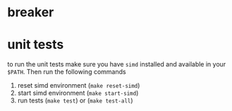 # breaker

# unit tests

to run the unit tests make sure you have `simd` installed and available in your `$PATH`. Then run the following commands

1) reset simd environment (`make reset-simd`)
2) start simd environment (`make start-simd`)
3) run tests (`make test`) or (`make test-all`)